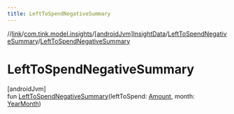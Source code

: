 ```yaml
---
title: LeftToSpendNegativeSummary
---
```

//[link](../../../../index.html)/[com.tink.model.insights](../../index.html)/[[androidJvm]InsightData](../index.html)/[LeftToSpendNegativeSummary](index.html)/[LeftToSpendNegativeSummary](-left-to-spend-negative-summary.html)



# LeftToSpendNegativeSummary



[androidJvm]\
fun [LeftToSpendNegativeSummary](-left-to-spend-negative-summary.html)(leftToSpend: [Amount](../../../com.tink.model.misc/[android-jvm]-amount/index.html), month: [YearMonth](../../../com.tink.model.time/[android-jvm]-year-month/index.html))




